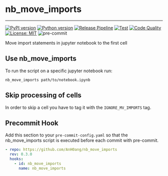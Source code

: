 # nb_move_imports

------------------------------
[![PyPI version](https://badge.fury.io/py/nb_move_imports.svg)](https://badge.fury.io/py/nb_move_imports)
[![Python version](https://img.shields.io/badge/python-≥3.8-blue.svg)](https://pypi.org/project/kedro/)
[![Release Pipeline](https://github.com/AnH0ang/nb_move_imports/actions/workflows/release.yml/badge.svg)](https://github.com/AnH0ang/nb_move_imports/actions/workflows/release.yml)
[![Test](https://github.com/AnH0ang/nb_move_imports/actions/workflows/test.yml/badge.svg)](https://github.com/AnH0ang/nb_move_imports/actions/workflows/test.yml)
[![Code Quality](https://github.com/AnH0ang/nb_move_imports/actions/workflows/code_quality.yml/badge.svg)](https://github.com/AnH0ang/nb_move_imports/actions/workflows/code_quality.yml)
[![License: MIT](https://img.shields.io/badge/License-MIT-yellow.svg)](https://github.com/STATWORX/statworx-theme/blob/master/LICENSE)
![pre-commit](https://img.shields.io/badge/pre--commit-enabled-brightgreen?logo=pre-commit&logoColor=white)

Move import statements in jupyter notebook to the first cell

## Use nb_move_imports

To run the script on a specific jupyter notebook run:

```console
nb_move_imports path/to/notebook.ipynb
```

## Skip processing of cells

In order to skip a cell you have to tag it with the `IGNORE_MV_IMPORTS` tag.

## Precommit Hook

Add this section to your `pre-commit-config.yaml` so that the nb_move_imports script is executed before each commit with pre-commit.

```yaml
- repo: https://github.com/AnH0ang/nb_move_imports
  rev: 0.3.0
  hooks:
    - id: nb_move_imports
      name: nb_move_imports
```
